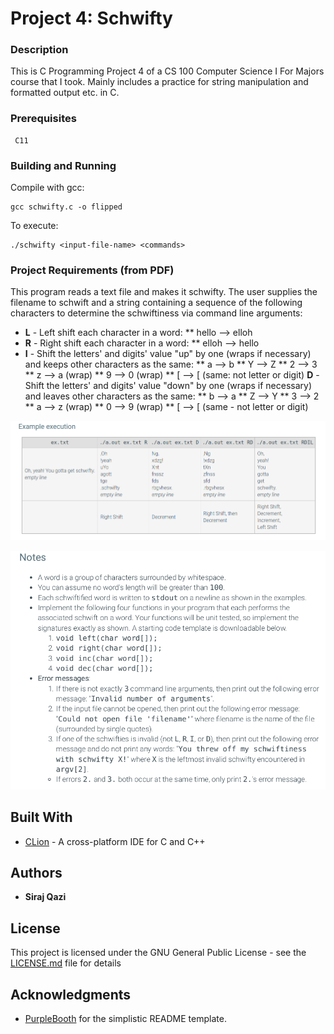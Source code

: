 # Project 4: Schwifty

### Description

This is C Programming Project 4 of a CS 100 Computer Science I For Majors course that I took. Mainly includes a practice for string manipulation and formatted output etc. in C.

### Prerequisites

```
 C11
```

### Building and Running

Compile with gcc:

```
gcc schwifty.c -o flipped
```

To execute:

```
./schwifty <input-file-name> <commands>
```

### Project Requirements (from PDF)

This program reads a text file and makes it schwifty. The user supplies the filename to schwift and a string containing a sequence of the following characters to determine the schwiftiness via command line arguments:
  * **L** - Left shift each character in a word:
      ** hello --> elloh
  * **R** - Right shift each character in a word:
      ** elloh --> hello
  * **I** - Shift the letters' and digits' value "up" by one (wraps if necessary) and keeps other characters as the same:
      ** a --> b
      ** Y --> Z
      ** 2 --> 3
      ** z --> a (wrap)
      ** 9 --> 0 (wrap)
      ** \[ --> \[ (same: not letter or digit)
    **D** - Shift the letters' and digits' value "down" by one (wraps if necessary) and leaves other characters as the same:
      ** b --> a
      ** Z --> Y
      ** 3 --> 2
      ** a --> z (wrap)
      ** 0 --> 9 (wrap)
      ** \[ --> \[ (same - not letter or digit)

![sample1](/samples/sample1.png)

![notes](/samples/notes.png)
 
## Built With

* [CLion](https://www.jetbrains.com/clion/) - A cross-platform IDE for C and C++

## Authors

* **Siraj Qazi**

## License

This project is licensed under the GNU General Public License - see the [LICENSE.md](LICENSE.md) file for details

## Acknowledgments

 - [PurpleBooth](https://github.com/PurpleBooth) for the simplistic README template.
